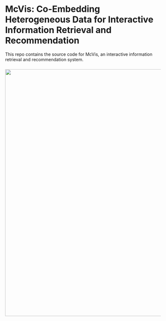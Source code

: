 # McVis: Co-Embedding Heterogeneous Data for Interactive Information Retrieval and Recommendation
This repo contains the source code for McVis, an interactive information retrieval and recommendation system.

<h3 align="center">
 <img width=800px src=img/tagruler-teaser.png>
</h3>
